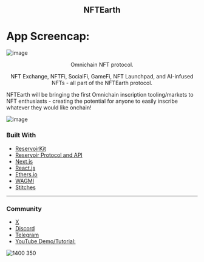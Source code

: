 <h2 align="center">NFTEarth</h2>
  <p align="center">

# App Screencap: 

![image](https://github.com/NFTEarth/nftearth-marketplace/assets/29180454/7e4fab8d-fa35-4f49-9045-b68e025a0d84)



<p align="center">Omnichain NFT protocol.</p>

<p align="center">NFT Exchange, NFTFi, SocialFi, GameFi, NFT Launchpad, and AI-infused NFTs - all part of the NFTEarth protocol.</p>


NFTEarth will be bringing the first Omnichain inscription tooling/markets to NFT enthusiasts - creating the potential for anyone to easily inscribe whatever they would like onchain!

![image](https://github.com/NFTEarth/nftearth-marketplace/assets/29180454/98468dbe-0770-473d-b1d8-f44d013382f5)


### Built With

- [ReservoirKit](https://docs.reservoir.tools/docs/reservoir-kit)
- [Reservoir Protocol and API](https://reservoirprotocol.github.io/)
- [Next.js](https://nextjs.org/)
- [React.js](https://reactjs.org/)
- [Ethers.io](https://ethers.io/)
- [WAGMI](https://wagmi.sh/)
- [Stitches](https://stitches.dev/docs/variants)

---

### Community

- [X](https://twitter.com/NFTEarth_L2)
- [Discord](https://discord.gg/56a7u3wDkX)
- [Telegram](https://t.me/nftearth_community)
- [YouTube Demo/Tutorial:](https://youtu.be/fxYTXASorBY?si=w2My0tmYLprTGKWt)


![1400 350](https://github.com/NFTEarth/nft-marketplace/assets/29180454/59fe297c-c743-4130-b76c-c641ce941996)

<p align="center">
